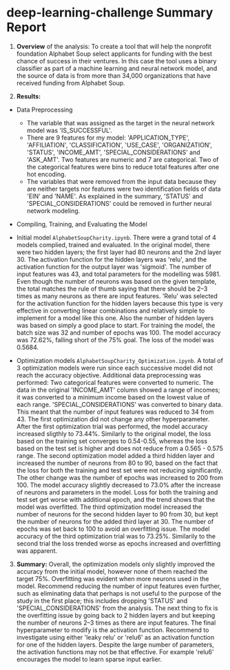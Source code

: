 # deep-learning-challenge **Summary Report**
1. **Overview** of the analysis: To create a tool that will help the nonprofit foundation Alphabet Soup select applicants for funding with the best chance of success in their ventures. In this case the tool uses a binary classifier as part of a machine learning and neural network model, and the source of data is from more than 34,000 organizations that have received funding from Alphabet Soup.

2. **Results:** 

* Data Preprocessing

  - The variable that was assigned as the target in the neural network model was 'IS_SUCCESSFUL'. 
  - There are 9 features for my model: 'APPLICATION_TYPE', 'AFFILIATION',	'CLASSIFICATION',	'USE_CASE',	'ORGANIZATION',	'STATUS',	'INCOME_AMT',	'SPECIAL_CONSIDERATIONS' and	'ASK_AMT'. Two features are numeric and 7 are categorical. Two of the categorical features were bins to reduce total features after one hot encoding.
  - The variables that were removed from the input data because they are neither targets nor features were two identification fields of data 'EIN' and 'NAME'. As explained in the summary, 'STATUS' and 'SPECIAL_CONSIDERATIONS' could be removed in further neural network modeling.

* Compiling, Training, and Evaluating the Model

- Initial model `AlphabetSoupCharity.ipynb`. There were a grand total of 4 models complied, trained and evaluated. In the original model, there were two hidden layers; the first layer had 80 neurons and the 2nd layer 30. The activation function for the hidden layers was 'relu', and the activation function for the output layer was 'sigmoid'. The number of input features was 43, and total parameters for the modelling was 5981. Even though the number of neurons was based on the given template, the total matches the rule of thumb saying that there should be 2–3 times as many neurons as there are input features. 'Relu' was selected for the activation function for the hidden layers because this type is very effective in converting linear combinations and relatively simple to implement for a model like this one. Also the number of hidden layers was based on simply a good place to start. For training the model, the batch size was 32 and number of epochs was 100. The model accuracy was 72.62%, falling short of the 75% goal. The loss of the model was 0.5684.

- Optimization models `AlphabetSoupCharity_Optimization.ipynb`. A total of 3 optimization models were run since each successive model did not reach the accuracy objective. Additional data preprocessing was performed: Two categorical features were converted to numeric. The data in the original 'INCOME_AMT' column showed a range of incomes; it was converted to a minimum income based on the lowest value of each range. 'SPECIAL_CONSIDERATIONS' was converted to binary data. This meant that the number of input features was reduced to 34 from 43. The first optimization did not change any other hyperparameter. After the first optimization trial was performed, the model accuracy increased sligthly to 73.44%. Similarly to the original model, the loss based on the training set converges to 0.54-0.55, whereas the loss based on the test set is higher and does not reduce from a 0.565 - 0.575 range.
The second optimization model added a third hidden layer and increased the number of neurons from 80 to 90, based on the fact that the loss for both the training and test set were not reducing significantly. The other change was the number of epochs was increased to 200 from 100. The model accuracy slightly decreased to 73.0% after the increase of neurons and parameters in the model. Loss for both the training and test set get worse with additional epoch, and the trend shows that the model was overfitted.
The third optimization model increased the number of neurons for the second hidden layer to 90 from 30, but kept the number of neurons for the added third layer at 30. The number of epochs was set back to 100 to avoid an overfitting issue. The model accuracy of the third optimization trial was to 73.25%. Similarily to the second trial the loss trended worse as epochs increased and overfitting was apparent.

3. **Summary:** Overall, the optimization models only slightly improved the accuracy from the initial model, however none of them reached the target 75%. Overfitting was evident when more neurons used in the model. Recommend reducing the number of input features even further, such as eliminating data that perhaps is not useful to the purpose of the study in the first place; this includes dropping 'STATUS' and 'SPECIAL_CONSIDERATIONS' from the analysis. The next thing to fix is the overfitting issue by going back to 2 hidden layers and but keeping the number of neurons 2–3 times as there are input features. The final hyperparameter to modify is the activation function. Recommend to investigate using either 'leaky relu' or 'relu6' as an activation function for one of the hidden layers. Despite the large number of parameters, the activation functions may not be that effective. For example 'relu6' encourages the model to learn sparse input earlier. 